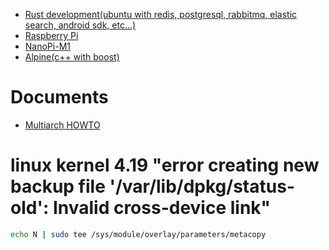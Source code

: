 -   [Rust development(ubuntu with redis, postgresql, rabbitmq, elastic search, android sdk, etc...)](lotus/)
-   [Raspberry Pi](raspberry-pi/)
-   [NanoPi-M1](nano-pi/m1/)
-   [Alpine(c++ with boost)](cpp20/)

# Documents

-   [Multiarch HOWTO](https://wiki.debian.org/Multiarch/HOWTO)

# linux kernel 4.19 "error creating new backup file '/var/lib/dpkg/status-old': Invalid cross-device link"

```bash
echo N | sudo tee /sys/module/overlay/parameters/metacopy
```
